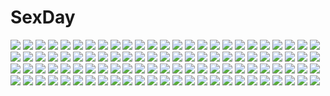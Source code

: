 # SexDay
![](https://konachan.com/image/51ebe4f54af486f9ce3df8800924d803/Konachan.com%20-%2081681%20barefoot%20black_hair%20breasts%20brown_hair%20glasses%20group%20k-on%21%20long_hair%20nipples%20nude%20pussy%20rm%20short_hair%20suzuki_jun%20twintails%20uncensored%20water%20wet.jpg)
![](https://konachan.com/image/e61bc4d581c6eecd72c79a28d68f44cb/Konachan.com%20-%20114127%20paseri%20shameimaru_aya%20touhou.jpg)
![](https://konachan.com/image/9f85648a15e014c295b4d37d62971d1c/Konachan.com%20-%2013399%20all_male%20blonde_hair%20male%20naruto%20polychromatic%20uzumaki_naruto.jpg)
![](https://konachan.com/jpeg/9835236adc7010e9bd3ae0f67f2837e4/Konachan.com%20-%2099262%20breasts%20cleavage%20cum%20houjuu_nue%20pointed_ears%20sakurame%20tentacles%20thighhighs%20touhou.jpg)
![](https://konachan.com/image/b58a5d8fefa386fd199db6a1e20a31c9/Konachan.com%20-%20216457%20blonde_hair%20fate_kaleid_liner_prisma_illya%20fate_%28series%29%20hanshu%20illyasviel_von_einzbern%20long_hair%20magic%20red_eyes%20staff%20thighhighs.jpg)
![](https://konachan.com/jpeg/bbde459506f5fd074ff8e59e87dec12f/Konachan.com%20-%20195759%20aozora_stripe%20ass%20astronauts%20bikini%20blonde_hair%20blush%20long_hair%20osakabe_mahiro%20piromizu%20scan%20sideboob%20swimsuit%20topless.jpg)
![](https://konachan.com/jpeg/96fcc6b66096bcb80e7f314fbb68320c/Konachan.com%20-%20267922%20black_hair%20blue_eyes%20japanese_clothes%20neku_%28neku_draw%29%20night%20ofuda%20original%20short_hair%20yukata.jpg)
![](https://konachan.com/jpeg/70da295e33ff4c1a4a744312b3952697/Konachan.com%20-%2090715%20el-f%20gray_hair%20headphones%20original%20purple_eyes%20short_hair.jpg)
![](https://konachan.com/image/06cdcac10ec03e6f80e3af02c872924a/Konachan.com%20-%2085950%20breasts%20nipples%20no_bra%20panties%20pussy%20spread_legs%20spread_pussy%20striped_panties%20tagme%20tentacles%20uncensored%20underwear.jpg)
![](https://konachan.com/image/ff78d63b47d3cf138edb7e8a463cde98/Konachan.com%20-%20144468%20aliasing%20bra%20breasts%20brown_eyes%20brown_hair%20doll%20long_hair%20love_plus%20navel%20nipples%20open_shirt%20panties%20panty_pull%20pubic_hair%20socks%20underwear.jpg)
![](https://konachan.com/image/8a92805dd48afd1d3f74fef6a0c2ee38/Konachan.com%20-%20114514%20armor%20blonde_hair%20fullmetal_alchemist%20gloves%20gun%20mimura_kaoru%20nopan%20riza_hawkeye%20underboob%20weapon.jpg)
![](https://konachan.com/jpeg/38ef20548add11d612f6d680f0c02d19/Konachan.com%20-%20306589%20aoandon%20aqua_eyes%20breasts%20butterfly%20cleavage%20elegy_nana%20fire%20headdress%20japanese_clothes%20kimono%20long_hair%20magic%20onmyouji%20watermark%20white_hair.jpg)
![](https://konachan.com/jpeg/32ab29bd25d41c105499773ddc7c3e2f/Konachan.com%20-%2076323%20brown_eyes%20brown_hair%20food%20long_hair%20tinkle%20water.jpg)
![](https://konachan.com/jpeg/bf929b2c79356d9c099815464ba24943/Konachan.com%20-%2081554%20animal_ears%20foxgirl%20ganesagi%20original%20red_eyes%20tail%20thighhighs.jpg)
![](https://konachan.com/jpeg/2ddcd5b9596b82b9557036f338c9a41d/Konachan.com%20-%20150776%20cabbit%20game_cg%20hat%20kimi_e_okuru_sora_no_hana%20matsuri_azuse%20skirt%20thighhighs%20yukie.jpg)
![](https://konachan.com/image/3bb2e50b35699acf5a06c38c89298cfe/Konachan.com%20-%20105994%20blue_eyes%20blue_hair%20denpa_onna_to_seishun_otoko%20long_hair%20ribbons%20sankuro%20swimsuit%20third-party_edit%20touwa_erio%20twintails%20white.jpg)
![](https://konachan.com/image/98ae1a72f24f05587164da00b6c72b14/Konachan.com%20-%20245653%20boots%20fate_grand_order%20fate_%28series%29%20long_hair%20meltryllis%20nopan%20purple_eyes%20purple_hair%20shigumo_%28shigeru%29%20water.jpg)
![](https://konachan.com/image/23cfc1b095e95e02c6ba3f0b3ddfcf14/Konachan.com%20-%2047741%20bikini%20shining_wind%20swimsuit%20taka_tony%20touka_kureha.jpg)
![](https://konachan.com/image/0d741868054d54f17b1c0ba696dc2d2a/Konachan.com%20-%2049276%20letty_whiterock%20touhou.jpg)
![](https://konachan.com/jpeg/54014c7b1033bec5a43be75a725ec9ae/Konachan.com%20-%20272167%20animal_ears%20aqua_eyes%20blush%20breasts%20catgirl%20kane-neko%20loli%20long_hair%20original%20swimsuit%20tail%20thighhighs%20white_hair.jpg)
![](https://konachan.com/image/cd010fb80c69f64cf237b30166e9ce2c/Konachan.com%20-%20144551%20bow%20breasts%20brown_hair%20cleavage%20clouds%20geppewi%20long_hair%20navel%20no_bra%20open_shirt%20reiuji_utsuho%20skirt%20thighhighs%20touhou%20wings%20zettai_ryouiki.jpg)
![](https://konachan.com/image/66e66402b2f6d24cad9553a9376140e5/Konachan.com%20-%20179311%20anthropomorphism%20bed%20blush%20boots%20brown_hair%20cameltoe%20kantai_collection%20panties%20underwear%20wa_%28genryusui%29%20yellow_eyes%20yukikaze_%28kancolle%29.jpg)
![](https://konachan.com/image/f2cf7e7bebde5a2d35fd37d89f8c4a28/Konachan.com%20-%20297762%20black_eyes%20black_hair%20boots%20cat_smile%20long_hair%20original%20pantyhose%20pink%20shorts%20yuu_%28higashi_no_penguin%29.jpg)
![](https://konachan.com/image/1f560c69ef027beceaeff4f9d54d7d78/Konachan.com%20-%2042250%20al_azif%20demonbane%20etheldreda%20itou_noiji.jpg)
![](https://konachan.com/image/8cbce57ebff5da10bf36df586e51a378/Konachan.com%20-%20175760%202girls%20animal%20animal_ears%20blue_eyes%20breasts%20cat%20cleavage%20drink%20fantchi%20fox%20foxgirl%20gray_hair%20kimono%20kongiku%20sake%20tail%20wink%20yellow_eyes%20yuzuruha.jpg)
![](https://konachan.com/image/9b681bb23d0ff5c3ddad9320f010f566/Konachan.com%20-%2044410%20estel_freesia%20feena_fam_earthlight%20sky%20yoake_mae_yori_ruri_iro_na.jpg)
![](https://konachan.com/image/cf5472078318c268b2226b8f07caf1d6/Konachan.com%20-%20128258%202girls%20blonde_hair%20bow%20braids%20brown_hair%20hakurei_reimu%20hat%20kirisame_marisa%20miko%20morino_hon%20ofuda%20short_hair%20touhou%20witch%20yellow_eyes%20zoom_layer.jpg)
![](https://konachan.com/image/6176d58802341d1012744db7b4aab08a/Konachan.com%20-%2087181%20kagamine_rin%20vocaloid.jpg)
![](https://konachan.com/image/752bc76d5003d713f4792f14e92700ff/Konachan.com%20-%20142421%202girls%20blood%20breasts%20choker%20cleavage%20elbow_gloves%20gloves%20inazuma%20long_hair%20miyamoto_rei%20nude%20red%20scan%20takagi_saya%20thighhighs%20torn_clothes.jpg)
![](https://konachan.com/jpeg/b4dd1d802412066d48233ce429e2c199/Konachan.com%20-%20276175%20barefoot%20black_hair%20breasts%20collar%20cum%20foxgirl%20long_hair%20navel%20nipples%20nude%20psj1226%20pussy%20tail%20tattoo%20tears%20uncensored%20watermark%20yellow_eyes.jpg)
![](https://konachan.com/jpeg/b82507e23963da202d23b57e1190c179/Konachan.com%20-%20119776%20blonde_hair%20food%20game_cg%20golden_darkness%20kanna_asuke%20long_hair%20red_eyes%20taiyaki%20to_love_ru.jpg)
![](https://konachan.com/image/32c6c433d9c8b21301f19864c340c529/Konachan.com%20-%20208280%20blush%20ksk_%28semicha_keisuke%29%20love_live%21_school_idol_project%20night%20nishikino_maki%20short_hair%20stars%20winter.jpg)
![](https://konachan.com/image/e1dd2d44695c46bacd5da0d0046578fe/Konachan.com%20-%20230028%20animal%20bat%20breasts%20cameltoe%20candy%20choker%20couch%20demon%20fang%20garter%20gloves%20halloween%20headband%20helther%20lollipop%20navel%20pumpkin%20shorts%20skintight%20tail%20wings.jpg)
![](https://konachan.com/image/332fd1cefd030bd745950d53e33e4e44/Konachan.com%20-%20156188%20bed%20black_hair%20bra%20breasts%20brown_eyes%20brown_hair%20cleavage%20gray_hair%20group%20index%20long_hair%20navel%20necklace%20short_hair%20shorts%20skirt%20underwear%20wet.jpg)
![](https://konachan.com/jpeg/868de752ce9648f57ae912a19dda7052/Konachan.com%20-%20278666%20blue_eyes%20breast_hold%20breasts%20candy%20chocolate%20cleavage%20cruel_gz%20dress%20gloves%20heart%20long_hair%20orange_hair%20sennen_sensou_aigis%20twintails%20valentine.jpg)
![](https://konachan.com/jpeg/8e1d9fe9e131a5204d3c975f1e5abe07/Konachan.com%20-%20237049%20blue_eyes%20blue_hair%20braids%20breasts%20censored%20dress%20fuuma_tama%20game_cg%20long_hair%20nipples%20no_bra%20panties%20panty_pull%20pussy%20ribbons%20underwear%20wet%20whirlpool.jpg)
![](https://konachan.com/jpeg/4c9edbf808c4f415af02ab8c03edd768/Konachan.com%20-%20122620%20amatsu_tokino%20bed%20blush%20bra%20cygnus%20game_cg%20green_eyes%20kikouyoku_senki_gin_no_toki_no_corona%20navel%20panties%20red_hair%20short_hair%20underwear.jpg)
![](https://konachan.com/jpeg/fa920d50b77e676a6773a16cba08eeb5/Konachan.com%20-%20188824%202girls%20blonde_hair%20blush%20breast_grab%20breasts%20drink%20fang%20green_eyes%20horns%20ke-ta%20nipples%20no_bra%20pointed_ears%20sake%20scan%20short_hair%20touhou%20yukata%20yuri.jpg)
![](https://konachan.com/image/8f4bb6bc7327a468302d29a033026390/Konachan.com%20-%20276092%20building%20flowers%20forest%20grass%20leaves%20niy_%28nenenoa%29%20nobody%20scenic%20touhou%20tree.jpg)
![](https://konachan.com/image/54f00a58b960d94389b9c3cd534b7d10/Konachan.com%20-%20155623%20aioi_yuuko%20animal%20blue_hair%20blush%20brown_hair%20cat%20hakase_%28nichijou%29%20minakami_mai%20minamito%20naganohara_mio%20nichijou%20sakamoto_%28nichijou%29%20shinonome_nano.jpg)
![](https://konachan.com/jpeg/3f0382d03fe4f578fd3f5f124b9dd8ac/Konachan.com%20-%20224799%20akizuki_%28kancolle%29%20anthropomorphism%20hug%20kantai_collection%20pantyhose%20school_uniform%20teruzuki_%28kancolle%29%20thighhighs%20torn_clothes%20yopan_danshaku.jpg)
![](https://konachan.com/image/cad7233060a5525ac3fdcf09258db531/Konachan.com%20-%20284462%202girls%20ass%20black_hair%20bodysuit%20breasts%20brown_eyes%20bunnygirl%20cameltoe%20cleavage%20cropped%20gg-e%20gloves%20headband%20long_hair%20original%20pantyhose%20tail.jpg)
![](https://konachan.com/jpeg/6bce2578f6bccd72116c496e4f1a6d38/Konachan.com%20-%20187570%20aimai_renai%20bath%20black_hair%20blonde_hair%20blue_eyes%20breasts%20censored%20game_cg%20handjob%20long_hair%20nipples%20nude%20penis%20purple_eyes%20saeki_emi%20water.jpg)
![](https://konachan.com/jpeg/19d7ca1f52f1f13d919ccfdd9d17bb70/Konachan.com%20-%2046534%20cuffs_%28studio%29%20food%20gayarou%20kiriyama_sakura%20pink_hair%20red_eyes%20sakura_musubi.jpg)
![](https://konachan.com/image/1beec241ae93193ecb4e5a1481408999/Konachan.com%20-%20181968%20bandage%20bed%20blonde_hair%20blush%20breasts%20choker%20cleavage%20collar%20condom%20erect_nipples%20green_eyes%20long_hair%20navel%20panties%20pipipiosuke%20underwear%20vocaloid.jpg)
![](https://konachan.com/jpeg/31b876384eb5a1720fe45f7fe16cf53b/Konachan.com%20-%20149963%20applique%20asami_asami%20game_cg%20re%3Abirth_colony_-lost_azurite-%20serruria_celestite.jpg)
![](https://konachan.com/image/4e148cb62c6d5aa2932541ffb35439cb/Konachan.com%20-%20281334%20blush%20bra%20breasts%20cameltoe%20cleavage%20close%20erect_nipples%20gray_hair%20jema%20navel%20panties%20pantyhose%20see_through%20short_hair%20skirt%20sleeping%20underwear.jpg)
![](https://konachan.com/jpeg/ec7d5ccbe22fc7d4f682e3e6b62eda14/Konachan.com%20-%20277436%20blush%20bra%20brown_hair%20idolmaster%20idolmaster_million_live%21%20kitazawa_shiho%20panties%20shiitake_taishi%20underwear%20yellow_eyes.jpg)
![](https://konachan.com/jpeg/009d76fe276cb16b48bd97a9f0c270a5/Konachan.com%20-%20262534%20all_male%20cape%20close%20fate_grand_order%20fate_%28series%29%20hoodie%20long_hair%20male%20merlin_%28fate_grand_order%29%20naru_%28ul%29%20purple_eyes%20staff%20white_hair.jpg)
![](https://konachan.com/image/14cff2baea941c47f261b1a25b033db8/Konachan.com%20-%20102699%20blonde_hair%20blue_eyes%20fuyu_no_rondo%20game_cg%20lumiaula_marie%20scarf%20snow%20yasuyuki.jpg)
![](https://konachan.com/image/1bbc5e9ab5c97e63fa5b1ebf80b28582/Konachan.com%20-%20143092%20blush%20boots%20food%20mahou_shoujo_madoka_magica%20pocky%20red_eyes%20red_hair%20sakura_kyouko%20spear%20thighhighs%20weapon.jpg)
![](https://konachan.com/image/688df1597e466d2464813af712c135c2/Konachan.com%20-%20167958%20blush%20chibi%20chibiusa%20choker%20crossover%20dress%20headband%20long_hair%20mermaid%20one_piece%20pink_eyes%20pink_hair%20red_eyes%20scan%20shimeko%20skirt%20touhou%20twintails%20wink.jpg)
![](https://konachan.com/jpeg/8b233b772911d5298f51cd78c767881d/Konachan.com%20-%20151541%20aiura_ichika%20black_hair%20breasts%20censored%20cum%20game_cg%20hadashi_shoujo%20ino%20nipples%20penis%20pussy%20sex%20thighhighs.jpg)
![](https://konachan.com/image/21963fbd3b1762ed1fa5f6b3027e6b34/Konachan.com%20-%20137246%20all_male%20brown_hair%20green_eyes%20handjob%20male%20masturbation%20original%20school_uniform%20trap%20yuki18r.jpg)
![](https://konachan.com/jpeg/4e65a7d2632036bad114273e0a608607/Konachan.com%20-%20292759%20anus%20asamurasaki%20barefoot%20bicolored_eyes%20blush%20condom%20honkai_impact%20hoodie%20kiana_kaslana%20long_hair%20no_bra%20nopan%20ponytail%20white_hair.jpg)
![](https://konachan.com/image/79cbc973d432c727c655a015b8e73234/Konachan.com%20-%2055077%20blonde_hair%20chaos%3Bhead%20long_hair%20nishijou_nanami%20school_uniform%20skirt.jpg)
![](https://konachan.com/image/8241da21dfe4c2b82e55f02a3a56a776/Konachan.com%20-%2022832%20eyes_rutherford%20spiral.jpg)
![](https://konachan.com/jpeg/54c1d8acd54c11b301ef28fac08d9b39/Konachan.com%20-%20304025%20bra%20choker%20condom%20garter_belt%20headband%20kagi_f%20long_hair%20original%20panties%20red_eyes%20red_hair%20stockings%20underwear.jpg)
![](https://konachan.com/jpeg/85064c84ddb865f11cc7dca4bac2d8cc/Konachan.com%20-%2026940%20komatsu_eiji%20tagme%20waitress.jpg)
![](https://konachan.com/image/50195e97b9239b49ef17b58a77dd3a3d/Konachan.com%20-%20156490%20btoor%20flowers%20garter%20green_eyes%20green_hair%20gumi%20petals%20staff%20thighhighs%20vocaloid%20wings%20wink.jpg)
![](https://konachan.com/image/10a8d408aecca833f5e3377cc24db7f4/Konachan.com%20-%2093567%20animal_ears%20brown_hair%20catgirl%20chen%20foxgirl%20garter_belt%20gloves%20hat%20long_hair%20orange_eyes%20short_hair%20tail%20tatwuku%20thighhighs%20touhou%20yakumo_ran.jpg)
![](https://konachan.com/jpeg/b23a6b28a78c6f8300eca16d269aeb9b/Konachan.com%20-%20113579%20idolmaster%20minase_iori%20nokia_%28harusion%29.jpg)
![](https://konachan.com/jpeg/caa8ed8cf18e6e3ef53c22955f8e88f8/Konachan.com%20-%2060348%20blush%20gray_hair%20koiiro_soramoyou%20lucie%20purple_eyes%20school_uniform%20utsumi_shizuna.jpg)
![](https://konachan.com/image/cb2e77c2bd3062bea957ec79670a55a8/Konachan.com%20-%2091866%202girls%20breasts%20hinata_mutsuki%20natsume_otona%20nipples%20panties%20skyfish%20tagme%20topless%20underwear%20yotsuiro_passionato%21%20zoom_layer.jpg)
![](https://konachan.com/jpeg/06593d7ab842357d34ee9a07d79a1ddc/Konachan.com%20-%2091330%20christmas%20gloves%20hat%20ikamusume%20kouya_%28toys_robot%29%20loli%20ribbons%20shinryaku%21_ikamusume%20white.jpg)
![](https://konachan.com/jpeg/39dede54b744c1dc371e0c4208d42d89/Konachan.com%20-%20241405%20annin_doufu%20brown_eyes%20brown_hair%20headphones%20idolmaster%20idolmaster_cinderella_girls%20long_hair%20matsunaga_ryo%20necklace%20paper%20shorts.jpg)
![](https://konachan.com/image/a3e853b7350f9edfd13b14e9014b52a1/Konachan.com%20-%2020561%20beach%20bikini%20genshiken%20kasukabe_saki%20ohno_kanako%20swimsuit.jpg)
![](https://konachan.com/jpeg/875beabfbbee566438ba1bdc91aa8e24/Konachan.com%20-%20190940%20apron%20aqua_eyes%20blush%20brown_hair%20food%20game_cg%20hasekura_otoha%20long_hair%20mayoeru_futari_to_sekai_no_subete%20ribbons%20school_uniform%20youta.jpg)
![](https://konachan.com/image/98f3473a30dec9b705a0c4038afd2601/Konachan.com%20-%2011663%20tagme.jpg)
![](https://konachan.com/jpeg/b4dd1d802412066d48233ce429e2c199/Konachan.com%20-%20276175%20barefoot%20black_hair%20breasts%20collar%20cum%20foxgirl%20long_hair%20navel%20nipples%20nude%20psj1226%20pussy%20tail%20tattoo%20tears%20uncensored%20watermark%20yellow_eyes.jpg)
![](https://konachan.com/image/42bad40700d3120734cf7704e1e7870e/Konachan.com%20-%20216125%20alice_margatroid%20blonde_hair%20boots%20eredhen%20grass%20headband%20short_hair%20touhou%20wristwear.jpg)
![](https://konachan.com/image/9f01399547c95111d2996768fdcf5e91/Konachan.com%20-%2047472%20akiyama_mio%20jpeg_artifacts%20k-on%21%20tainaka_ritsu.jpg)
![](https://konachan.com/image/332c0d05f85d88ed0a20297e71270520/Konachan.com%20-%20139077%20aqua_eyes%20aqua_hair%20blue_eyes%20blue_hair%20dress%20hatsune_miku%20long_hair%20rinko_%28jaunebrillant%29%20twintails%20vocaloid.jpg)
![](https://konachan.com/image/333ca5b0f8b7c0c4dfd7b0276e32ce79/Konachan.com%20-%2099597%20bloomers%20blue_eyes%20blush%20bra%20breasts%20game_cg%20gym_uniform%20long_hair%20navel%20nipples%20orange_hair%20shirt_lift%20spread_legs%20tears%20thighhighs%20underwear.jpg)
![](https://konachan.com/jpeg/2906e79ca851c1012faf64e1652eb1a0/Konachan.com%20-%20255785%20barefoot%20beach%20bikini%20blue_eyes%20blush%20clouds%20food%20group%20hat%20long_hair%20navel%20red_hair%20ribbons%20scan%20short_hair%20sky%20swimsuit%20teeri%20twintails%20water.jpg)
![](https://konachan.com/image/d0ee25103fd43fb3bc95a0cde3e9571a/Konachan.com%20-%2085077%20all_male%20blue_hair%20gloves%20kaito%20male%20matryoshka_%28vocaloid%29%20parody%20vocaloid.jpg)
![](https://konachan.com/jpeg/e2044977374962d3830ef11272540876/Konachan.com%20-%20180073%20blonde_hair%20blue_eyes%20blush%20breast_hold%20breasts%20hyperdimension_neptunia%20long_hair%20n.g.%20nipples%20no_bra%20third-party_edit%20vert%20white.jpg)
![](https://konachan.com/image/e149514d4832da3123cc81330cdb7902/Konachan.com%20-%20103779%20blonde_hair%20bow%20kagamine_rin%20vocaloid.jpg)
![](https://konachan.com/image/7ff617b8c83494d949e2a9f3b42a042b/Konachan.com%20-%207622%20gothic%20tagme.jpg)
![](https://konachan.com/image/e8ede3f59da6388194239c494f854a42/Konachan.com%20-%2023403%20air%20flowers%20kamio_misuzu%20sunflower.jpg)
![](https://konachan.com/image/7ea09e0c0b8a1526e9c1bf26c8868ec1/Konachan.com%20-%20279621%20aqua_eyes%20blazblue%20blonde_hair%20daiaru%20es_%28blazblue%29%20long_hair%20sword%20weapon.jpg)
![](https://konachan.com/image/fc8268797a58217619740f843288c15e/Konachan.com%20-%20267554%20breasts%20cherry_blossoms%20cleavage%20dress%20fan%20flowers%20hat%20japanese_clothes%20long_hair%20mivit%20pink_hair%20saigyouji_yuyuko%20socks%20touhou%20tree%20water%20watermark.jpg)
![](https://konachan.com/image/19391f60250165c68d79047772eb389e/Konachan.com%20-%2097355%20blonde_hair%20blue_eyes%20granado_espada%20panties%20short_hair%20underwear.jpg)
![](https://konachan.com/image/c25ae1f28b9ba7ba1af8063f900d787f/Konachan.com%20-%2030436%20akihime_sumomo%20nanatsuiro_drops.jpg)
![](https://konachan.com/image/acdb9b2f6ad6a1fecdfb6be18266db12/Konachan.com%20-%2095707%20breasts%20cameltoe%20cleavage%20garter_belt%20izumi_tsubasu%20panties%20skirt%20skirt_lift%20stockings%20striped_panties%20underwear.jpg)
![](https://konachan.com/image/44fa3571f88e1a6aa25db80ca869f16c/Konachan.com%20-%20274701%20aqua_eyes%20bikini%20black_hair%20blush%20breasts%20censored%20endsmall_min%20long_hair%20nipples%20nude%20ponytail%20pussy%20signed%20ssss.gridman%20swim_ring%20swimsuit%20water.jpg)
![](https://konachan.com/image/cd4cdd371e6ade08b5d9e9a44938d227/Konachan.com%20-%2049503%20corset%20galge.com%20giga%20japanese_clothes%20logo%20nipples%20umbrella.jpg)
![](https://konachan.com/image/4fa51bd0604a43ae18844b6f56cb7405/Konachan.com%20-%20153326%20animal_ears%20blush%20breasts%20bunny_ears%20bunnygirl%20long_hair%20navel%20nipples%20no_bra%20open_shirt%20panties%20panty_pull%20touhou%20uncensored%20underwear.jpg)
![](https://konachan.com/image/33b4c1e640be0e918b0adc84fe5ba899/Konachan.com%20-%2046690%20angel%20blonde_hair%20blue_eyes%20ishihara_masumi%20knife%20pink_hair%20ragnarok_online%20short_hair%20super_novice%20weapon.jpg)
![](https://konachan.com/image/62c611d1ccd3eeb44e593fb21d79f33b/Konachan.com%20-%20139892%20bikini%20breasts%20carnelian%20cleavage%20cropped%20drink%20flowers%20green_eyes%20original%20pool%20swimsuit%20underboob.jpg)
![](https://konachan.com/jpeg/bb401c98e7883396393b16b0ec462d25/Konachan.com%20-%20123224%20appare%21_tenka_gomen%20game_cg%20katagiri_hinata%20nezumi_yuma.jpg)
![](https://konachan.com/image/9233f2a006c879c5b5515ac3801ede63/Konachan.com%20-%20241713%20hatsune_miku%20meola%20polychromatic%20vocaloid.jpg)
![](https://konachan.com/image/c5c01bbb4565bc009aade601bc77a5c0/Konachan.com%20-%20143523%20blue_hair%20long_hair%20mahou_shoujo_madoka_magica%20miki_sayaka%20red_hair%20sakura_kyouko%20school_uniform%20short_hair.jpg)
![](https://konachan.com/image/8ba4bc26a4473e87c25c71613dcb94c8/Konachan.com%20-%2096335%20kumo_no_mukou_yakusoku_no_basho%20scenic%20shinkai_makoto%20sky.jpg)
![](https://konachan.com/image/78ef5dae23585012109e0c6d8b4c6b71/Konachan.com%20-%20125588%20akinoko%20animal_ears%20chitoseya_touko%20ichimakase_otome%20kaminoyu%20koushina_ayano%20mizumoto_anri.jpg)
![](https://konachan.com/jpeg/246c9036ad1b8145890afb24444ed838/Konachan.com%20-%20209063%20final_fantasy%20final_fantasy_xiv%20third-party_edit%20weapon.jpg)
![](https://konachan.com/image/06518096c4fc6c4cb80586ae02ed7e5e/Konachan.com%20-%2046726%20anthropomorphism%20chibi%20firefox.jpg)
![](https://konachan.com/image/fe29d96ed8e69b2857f390743cb13e78/Konachan.com%20-%2089282%20animal_ears%20aqua_eyes%20blonde_hair%20brown_hair%20bunnygirl%20catgirl%20food%20foxgirl%20gray_hair%20orange_hair%20tagme%20tail%20underwear%20wolfgirl%20yoshino_ryou.jpg)
![](https://konachan.com/image/c45c899b8e8b7160b4628b346963a964/Konachan.com%20-%20191780%20blonde_hair%20blue_eyes%20cigarette%20hellshock%20original%20ponytail%20suzumi_%28hellshock%29.jpg)
![](https://konachan.com/image/8773ffcd79819d4faa65aca64f6e34de/Konachan.com%20-%20135786%20mecha%20mobile_suit_gundam%20mobile_suit_gundam_unicorn%20unicorn_gundam_banshee%20zb.jpg)
